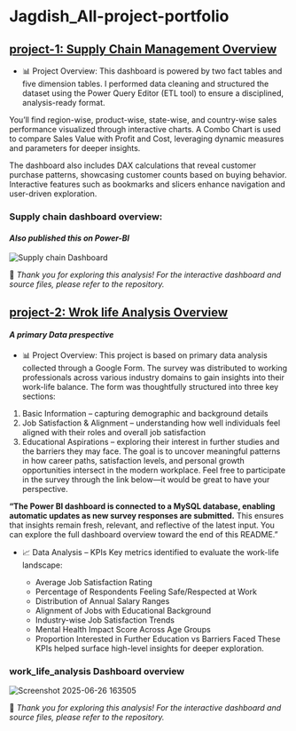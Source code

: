 # Jagdish_All-project-portfolio

## [project-1: Supply Chain Management Overview](https://github.com/Jagdish-Bhandari/Supply-Chain-Dynamic-Dashboard.git)
* 📊 Project Overview:
This dashboard is powered by two fact tables and five dimension tables. I performed data cleaning and structured the dataset using the Power Query Editor (ETL tool) to ensure a disciplined, analysis-ready format.

You’ll find region-wise, product-wise, state-wise, and country-wise sales performance visualized through interactive charts. A Combo Chart is used to compare Sales Value with Profit and Cost, leveraging dynamic measures and parameters for deeper insights.

The dashboard also includes DAX calculations that reveal customer purchase patterns, showcasing customer counts based on buying behavior. Interactive features such as bookmarks and slicers enhance navigation and user-driven exploration.


### Supply chain dashboard overview: 
#### _Also published this on Power-BI_
![Supply chain Dashboard](https://github.com/user-attachments/assets/cb64d5a5-6640-4cf1-9f22-1600b1787f58)

🔗 *Thank you for exploring this analysis! For the interactive dashboard and source files, please refer to the repository.*


## [project-2: Wrok life Analysis Overview](https://github.com/Jagdish-Bhandari/Work_life_analysis.git)
#### ***A primary Data prespective***
* 📊 Project Overview:
This project is based on primary data analysis collected through a Google Form. The survey was distributed to working professionals across various industry domains to gain insights into their work-life balance. The form was thoughtfully structured into three key sections:

 1. Basic Information – capturing demographic and background details
 2. Job Satisfaction & Alignment – understanding how well individuals feel aligned with their roles and overall job satisfaction
 3. Educational Aspirations – exploring their interest in further studies and the barriers they may face.
The goal is to uncover meaningful patterns in how career paths, satisfaction levels, and personal growth opportunities intersect in the modern workplace. Feel free to participate in the survey through the link below—it would be great to have your perspective.

**“The Power BI dashboard is connected to a MySQL database, enabling automatic updates as new survey responses are submitted.** This ensures that insights remain fresh, relevant, and reflective of the latest input. You can explore the full dashboard overview toward the end of this README.”

* 📈 Data Analysis – KPIs
Key metrics identified to evaluate the work-life landscape:

  - Average Job Satisfaction Rating
  - Percentage of Respondents Feeling Safe/Respected at Work
  - Distribution of Annual Salary Ranges
  - Alignment of Jobs with Educational Background
  - Industry-wise Job Satisfaction Trends
  - Mental Health Impact Score Across Age Groups
  - Proportion Interested in Further Education vs Barriers Faced These KPIs helped surface high-level insights for deeper exploration.

### work_life_analysis Dashboard overview
![Screenshot 2025-06-26 163505](https://github.com/user-attachments/assets/fc04b538-d6ba-4c08-9e73-b629f372b888)

🔗 *Thank you for exploring this analysis! For the interactive dashboard and source files, please refer to the repository.*





